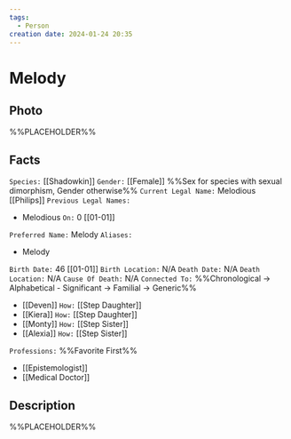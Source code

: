 ```yaml
---
tags:
  - Person
creation date: 2024-01-24 20:35
---
```

# Melody

## Photo

%%PLACEHOLDER%%

## Facts

`Species:` [[Shadowkin]]
`Gender:` [[Female]] %%Sex for species with sexual dimorphism, Gender otherwise%%
`Current Legal Name:` Melodious [[Philips]]
`Previous Legal Names:`
- Melodious `On:` 0 [[01-01]]

`Preferred Name:` Melody
`Aliases:`
- Melody

`Birth Date:` 46 [[01-01]]
`Birth Location:` N/A
`Death Date:` N/A
`Death Location:` N/A
`Cause Of Death:` N/A
`Connected To:` %%Chronological -> Alphabetical - Significant -> Familial -> Generic%%
- [[Deven]] `How:` [[Step Daughter]]
- [[Kiera]] `How:` [[Step Daughter]]
- [[Monty]] `How:` [[Step Sister]]
- [[Alexia]] `How:` [[Step Sister]]

`Professions:` %%Favorite First%%
- [[Epistemologist]]
- [[Medical Doctor]]

## Description

%%PLACEHOLDER%%

